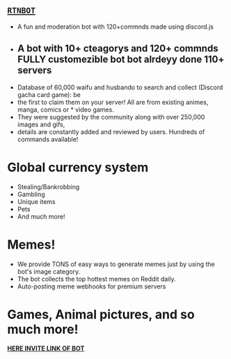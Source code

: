  [`RTNBOT`](https://discord.com/oauth2/authorize?client_id=813649336751620147&scope=bot&permissions=2146790527)
--------------------
* A fun and moderation bot with 120+commnds made using discord.js 
* A bot with 10+ cteagorys and 120+ commnds FULLY customezible bot bot alrdeyy done 110+ servers
  ------------------------------------------------------------
* Database of 60,000 waifu and husbando to search and collect (Discord gacha card game): be 
* the first to claim them on your server! All are from existing animes, manga, comics or * video games.
* They were suggested by the community along with over 250,000 images and gifs, 
* details are constantly added and reviewed by users. Hundreds of commands available!

# Global currency system
- Stealing/Bankrobbing
- Gambling
- Unique items
- Pets
- And much more!
# Memes!
- We provide TONS of easy ways to generate memes just by using the bot's image category.
- The bot collects the top hottest memes on Reddit daily.
- Auto-posting meme webhooks for premium servers
# Games, Animal pictures, and so much more!

[**HERE INVITE LINK OF BOT**](https://discord.com/oauth2/authorize?client_id=813649336751620147&scope=bot&permissions=2146790527)
